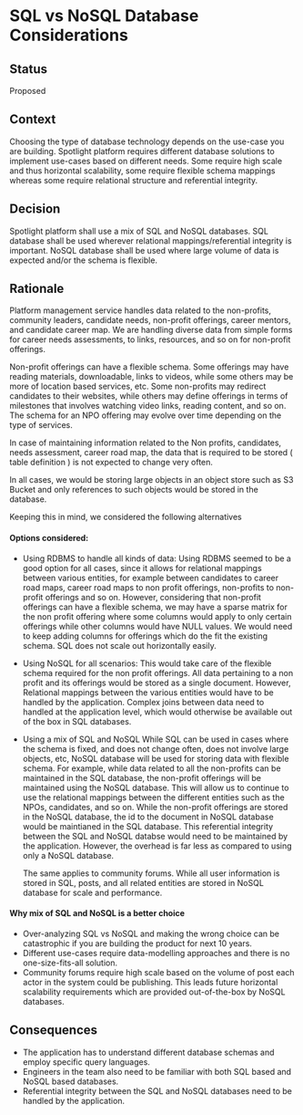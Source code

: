 # SQL vs NoSQL Database Considerations

## Status
Proposed

## Context
Choosing the type of database technology depends on the use-case you are building. 
Spotlight platform requires different database solutions to implement use-cases based on different needs. 
Some require high scale and thus horizontal scalability, some require flexible schema mappings whereas some require relational structure and referential integrity.

## Decision 
Spotlight platform shall use a mix of SQL and NoSQL databases.
SQL database shall be used wherever relational mappings/referential integrity is important.
NoSQL database shall be used where large volume of data is expected and/or the schema is flexible.

## Rationale
Platform management service handles data related to the non-profits, community leaders, candidate needs, non-profit offerings, career mentors, and candidate career map.
We are handling diverse data from simple forms for career needs assessments, to links, resources, and so on for non-profit offerings.

Non-profit offerings can have a flexible schema. Some offerings may have reading materials, downloadable, links to videos, while some others may be more of location based services, etc.
Some non-profits may redirect candidates to their websites, while others may define offerings in terms of milestones that involves watching video links, reading content, and so on.
The schema for an NPO offering may evolve over time depending on the type of services. 

In case of maintaining information related to the Non profits, candidates, needs assessment, career road map, the data that is required to be stored ( table definition ) is not expected to change very often.

In all cases, we would be storing large objects in an object store such as S3 Bucket and only references to such objects would be stored in the database.

Keeping this in mind, we considered the following alternatives

#### Options considered:
- Using RDBMS to handle all kinds of data: Using RDBMS seemed to be a good option for all cases, since it allows for relational mappings between various entities, for example between candidates to career road maps, career road maps to non profit offerings, non-profits to non-profit offerings and so on. 
However, considering that non-profit offerings can have a flexible schema, we may have a sparse matrix for the non profit offering where some columns would apply to only certain offerings while other columns would have NULL values. We would need to keep adding columns for offerings which do the fit the existing schema. 
SQL does not scale out horizontally easily.  

- Using NoSQL for all scenarios: This would take care of the flexible schema required for the non profit offerings. 
All data pertaining to a non profit and its offerings would be stored as a single document. 
However, Relational mappings between the various entities would have to be handled by the application. 
Complex joins between data need to handled at the application level, which would otherwise be available out of the box in SQL databases.

- Using a mix of SQL and NoSQL
While SQL can be used in cases where the schema is fixed, and does not change often, does not involve large objects, etc, NoSQL database will be used for storing data with flexible schema. 
For example, while data related to all the non-profits can be maintained in the SQL database, the non-profit offerings will be maintained using the NoSQL database. 
This will allow us to continue to use the relational mappings between the different entities such as the NPOs, candidates, and so on.
While the non-profit offerings are stored in the NoSQL database, the id to the document in NoSQL database would be maintianed in the SQL database. This referential integrity between the SQL and NoSQL databse would need to be maintained by the application. 
However, the overhead is far less as compared to using only a NoSQL database.

  The same applies to community forums. While all user information is stored in SQL, posts, and all related entities are stored in NoSQL database for scale and performance.

#### Why mix of SQL and NoSQL is a better choice
- Over-analyzing SQL vs NoSQL and making the wrong choice can be catastrophic if you are building the product for next 10 years.
- Different use-cases require data-modelling approaches and there is no one-size-fits-all solution.
- Community forums require high scale based on the volume of post each actor in the system could be publishing. 
This leads future horizontal scalability requirements which are provided out-of-the-box by NoSQL databases.

## Consequences
- The application has to understand different database schemas and employ specific query languages.
- Engineers in the team also need to be familiar with both SQL based and NoSQL based databases.
- Referential integrity between the SQL and NoSQL databases need to be handled by the application.

